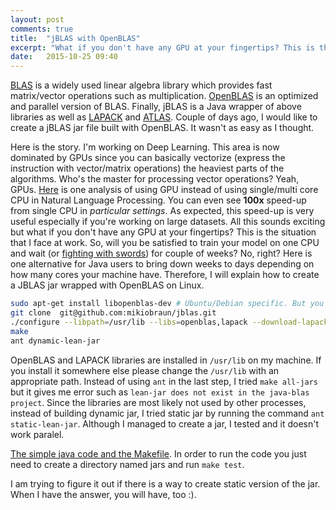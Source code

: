 ```yaml
---
layout: post
comments: true
title:  "jBLAS with OpenBLAS"
excerpt: "What if you don't have any GPU at your fingertips? This is the situation that I face at work. So, will you be satisfied to train your model on one CPU and wait for couple of weeks? No, right? Here is one alternative for Java users. I will explain how to create a JBLAS jar wrapped with OpenBLAS on Linux."
date:   2015-10-25 09:40
---
```


<!--### jBLAS with OpenBLAS-->

[BLAS](http://www.netlib.org/blas/) is a widely used linear algebra library which provides
fast matrix/vector operations such as multiplication. [OpenBLAS](https://github.com/xianyi/OpenBLAS/wiki) is an optimized and parallel version of BLAS. Finally, jBLAS is a Java wrapper of above libraries as well as [LAPACK](http://www.netlib.org/lapack/) and [ATLAS](http://math-atlas.sourceforge.net/). Couple of days ago, I would like to create a jBLAS jar file built with OpenBLAS. It wasn't as easy as I thought.

Here is the story. I'm working on Deep Learning. This area is now dominated by GPUs since you can basically vectorize (express the instruction with vector/matrix operations) the heaviest parts of the algorithms. Who's the master for processing vector operations? Yeah, GPUs. [Here](http://www.denizyuret.com/2015/01/parallel-processing-for-natural-language.html) is one analysis of using GPU instead of using single/multi core CPU in Natural Language Processing. You can even see **100x** speed-up from single CPU in _particular settings_. As expected, this speed-up is very useful especially if you're working on large datasets. All this sounds exciting but what if you don't have any GPU at your fingertips? This is the situation that I face at work. So, will you be satisfied to train your model on one CPU and wait (or [fighting with swords](http://imgs.xkcd.com/comics/compiling.png)) for couple of weeks? No, right? Here is one alternative for Java users to bring down weeks to days depending on how many cores your machine have. Therefore, I will explain how to create a JBLAS jar wrapped with OpenBLAS on Linux.

```bash
sudo apt-get install libopenblas-dev # Ubuntu/Debian specific. But you can download & install from the website.
git clone  git@github.com:mikiobraun/jblas.git
./configure --libpath=/usr/lib --libs=openblas,lapack --download-lapack --build-type=openblas`
make
ant dynamic-lean-jar
```

OpenBLAS and LAPACK libraries are installed in `/usr/lib` on my machine. If you install it somewhere else please change the `/usr/lib` with an appropriate path. Instead of using `ant` in the last step, I tried `make all-jars` but it gives me error such as `lean-jar does not exist in the java-blas project`. Since the libraries are most likely not used by other processes, instead of building dynamic jar, I tried static jar by running the command `ant static-lean-jar`. Although I managed to create a jar, I tested and it doesn't work paralel. 

[The simple java code and the Makefile](https://github.com/osmanbaskaya/osmanbaskaya.github.io/tree/master/code/2015-10-25-jBLAS-with-OpenBLAS-code). In order to run the code you just need to create a directory named jars and run `make test`. 


I am trying to figure it out if there is a way to create static version of the jar. When I have the answer, you will have, too :).
